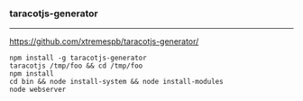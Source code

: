 ### taracotjs-generator
---
https://github.com/xtremespb/taracotjs-generator/

```
npm install -g taracotjs-generator
taracotjs /tmp/foo && cd /tmp/foo
npm install
cd bin && node install-system && node install-modules
node webserver
```

```
```

```
```


